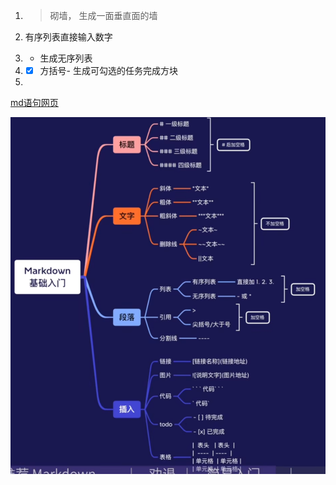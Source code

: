 1. >  砌墙， 生成一面垂直面的墙

   

2. 有序列表直接输入数字

3. - 生成无序列表

4. - [x] 方括号- 生成可勾选的任务完成方块

5. 



[md语句网页](https://www.bilibili.com/video/BV1JA411h7Gw/?spm_id_from=333.337.search-card.all.click&vd_source=c0725c5cec93fb4b8f40b1ca1664d64c "原网页")



![image-20230517115034234](md语句.assets/image-20230517115034234.png)

